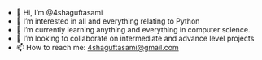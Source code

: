 - 👋 Hi, I’m @4shaguftasami
- 👀 I’m interested in all and everything relating to Python
- 🌱 I’m currently learning anything and everything in computer science. 
- 💞️ I’m looking to collaborate on intermediate and advance level projects
- 📫 How to reach me: 4shaguftasami@gmail.com

<!---
4shaguftasami/4shaguftasami is a ✨ special ✨ repository because its `README.md` (this file) appears on your GitHub profile.
You can click the Preview link to take a look at your changes.
--->
